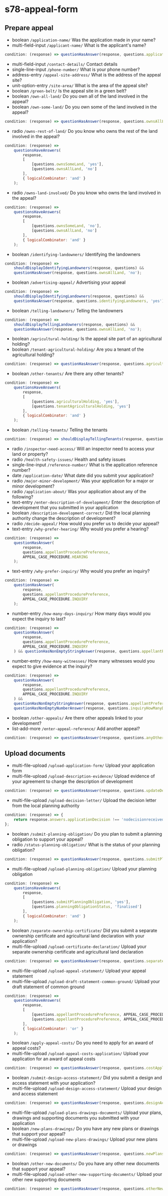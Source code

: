 # s78-appeal-form

## Prepare appeal

- boolean `/application-name/` Was the application made in your name?
- multi-field-input `/applicant-name/` What is the applicant's name?

```js
condition: (response) => questionHasAnswer(response, questions.applicationName, 'no');
```

- multi-field-input `/contact-details/` Contact details
- single-line-input `/phone-number/` What is your phone number?
- address-entry `/appeal-site-address/` What is the address of the appeal site?
- unit-option-entry `/site-area/` What is the area of the appeal site?
- boolean `/green-belt/` Is the appeal site in a green belt?
- boolean `/own-all-land/` Do you own all of the land involved in the appeal?
- boolean `/own-some-land/` Do you own some of the land involved in the appeal?

```js
condition: (response) => questionHasAnswer(response, questions.ownsAllLand, 'no');
```

- radio `/owns-rest-of-land/` Do you know who owns the rest of the land involved in the appeal?

```js
condition: (response) =>
	questionsHaveAnswers(
		response,
		[
			[questions.ownsSomeLand, 'yes'],
			[questions.ownsAllLand, 'no']
		],
		{ logicalCombinator: 'and' }
	);
```

- radio `/owns-land-involved/` Do you know who owns the land involved in the appeal?

```js
condition: (response) =>
	questionsHaveAnswers(
		response,
		[
			[questions.ownsSomeLand, 'no'],
			[questions.ownsAllLand, 'no']
		],
		{ logicalCombinator: 'and' }
	);
```

- boolean `/identifying-landowners/` Identifying the landowners

```js
condition: (response) =>
	shouldDisplayIdentifyingLandowners(response, questions) &&
	questionHasAnswer(response, questions.ownsAllLand, 'no');
```

- boolean `/advertising-appeal/` Advertising your appeal

```js
condition: (response) =>
	shouldDisplayIdentifyingLandowners(response, questions) &&
	questionHasAnswer(response, questions.identifyingLandowners, 'yes');
```

- boolean `/telling-landowners/` Telling the landowners

```js
condition: (response) =>
	shouldDisplayTellingLandowners(response, questions) &&
	questionHasAnswer(response, questions.ownsAllLand, 'no');
```

- boolean `/agricultural-holding/` Is the appeal site part of an agricultural holding?
- boolean `/tenant-agricultural-holding/` Are you a tenant of the agricultural holding?

```js
condition: (response) => questionHasAnswer(response, questions.agriculturalHolding, 'yes');
```

- boolean `/other-tenants/` Are there any other tenants?

```js
condition: (response) =>
	questionsHaveAnswers(
		response,
		[
			[questions.agriculturalHolding, 'yes'],
			[questions.tenantAgriculturalHolding, 'yes']
		],
		{ logicalCombinator: 'and' }
	);
```

- boolean `/telling-tenants/` Telling the tenants

```js
condition: (response) => shouldDisplayTellingTenants(response, questions);
```

- radio `/inspector-need-access/` Will an inspector need to access your land or property?
- radio `/health-safety-issues/` Health and safety issues
- single-line-input `/reference-number/` What is the application reference number?
- date `/application-date/` What date did you submit your application?
- radio `/major-minor-development/` Was your application for a major or minor development?
- radio `/application-about/` Was your application about any of the following?
- text-entry `/enter-description-of-development/` Enter the description of development that you submitted in your application
- boolean `/description-development-correct/` Did the local planning authority change the description of development?
- radio `/decide-appeal/` How would you prefer us to decide your appeal?
- text-entry `/why-prefer-hearing/` Why would you prefer a hearing?

```js
condition: (response) =>
	questionHasAnswer(
		response,
		questions.appellantProcedurePreference,
		APPEAL_CASE_PROCEDURE.HEARING
	);
```

- text-entry `/why-prefer-inquiry/` Why would you prefer an inquiry?

```js
condition: (response) =>
	questionHasAnswer(
		response,
		questions.appellantProcedurePreference,
		APPEAL_CASE_PROCEDURE.INQUIRY
	);
```

- number-entry `/how-many-days-inquiry/` How many days would you expect the inquiry to last?

```js
condition: (response) =>
	questionHasAnswer(
		response,
		questions.appellantProcedurePreference,
		APPEAL_CASE_PROCEDURE.INQUIRY
	) && questionHasNonEmptyStringAnswer(response, questions.appellantPreferInquiry);
```

- number-entry `/how-many-witnesses/` How many witnesses would you expect to give evidence at the inquiry?

```js
condition: (response) =>
	questionHasAnswer(
		response,
		questions.appellantProcedurePreference,
		APPEAL_CASE_PROCEDURE.INQUIRY
	) &&
	questionHasNonEmptyStringAnswer(response, questions.appellantPreferInquiry) &&
	questionHasNonEmptyNumberAnswer(response, questions.inquiryHowManyDays);
```

- boolean `/other-appeals/` Are there other appeals linked to your development?
- list-add-more `/enter-appeal-reference/` Add another appeal?

```js
condition: (response) => questionHasAnswer(response, questions.anyOtherAppeals, 'yes');
```

## Upload documents

- multi-file-upload `/upload-application-form/` Upload your application form
- multi-file-upload `/upload-description-evidence/` Upload evidence of your agreement to change the description of development

```js
condition: (response) => questionHasAnswer(response, questions.updateDevelopmentDescription, 'yes');
```

- multi-file-upload `/upload-decision-letter/` Upload the decision letter from the local planning authority

```js
condition: (response) => {
	return response.answers.applicationDecision !== 'nodecisionreceived';
};
```

- boolean `/submit-planning-obligation/` Do you plan to submit a planning obligation to support your appeal?
- radio `/status-planning-obligation/` What is the status of your planning obligation?

```js
condition: (response) => questionHasAnswer(response, questions.submitPlanningObligation, 'yes');
```

- multi-file-upload `/upload-planning-obligation/` Upload your planning obligation

```js
condition: (response) =>
	questionsHaveAnswers(
		response,
		[
			[questions.submitPlanningObligation, 'yes'],
			[questions.planningObligationStatus, 'finalised']
		],
		{ logicalCombinator: 'and' }
	);
```

- boolean `/separate-ownership-certificate/` Did you submit a separate ownership certificate and agricultural land declaration with your application?
- multi-file-upload `/upload-certificate-declaration/` Upload your separate ownership certificate and agricultural land declaration

```js
condition: (response) => questionHasAnswer(response, questions.separateOwnershipCert, 'yes');
```

- multi-file-upload `/upload-appeal-statement/` Upload your appeal statement
- multi-file-upload `/upload-draft-statement-common-ground/` Upload your draft statement of common ground

```js
condition: (response) =>
	questionsHaveAnswers(
		response,
		[
			[questions.appellantProcedurePreference, APPEAL_CASE_PROCEDURE.HEARING],
			[questions.appellantProcedurePreference, APPEAL_CASE_PROCEDURE.INQUIRY]
		],
		{ logicalCombinator: 'or' }
	);
```

- boolean `/apply-appeal-costs/` Do you need to apply for an award of appeal costs?
- multi-file-upload `/upload-appeal-costs-application/` Upload your application for an award of appeal costs

```js
condition: (response) => questionHasAnswer(response, questions.costApplication, 'yes');
```

- boolean `/submit-design-access-statement/` Did you submit a design and access statement with your application?
- multi-file-upload `/upload-design-access-statement/` Upload your design and access statement

```js
condition: (response) => questionHasAnswer(response, questions.designAccessStatement, 'yes');
```

- multi-file-upload `/upload-plans-drawings-documents/` Upload your plans, drawings and supporting documents you submitted with your application
- boolean `/new-plans-drawings/` Do you have any new plans or drawings that support your appeal?
- multi-file-upload `/upload-new-plans-drawings/` Upload your new plans or drawings

```js
condition: (response) => questionHasAnswer(response, questions.newPlansDrawings, 'yes');
```

- boolean `/other-new-documents/` Do you have any other new documents that support your appeal?
- multi-file-upload `/upload-other-new-supporting-documents/` Upload your other new supporting documents

```js
condition: (response) => questionHasAnswer(response, questions.otherNewDocuments, 'yes');
```
